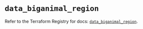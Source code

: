 # `data_biganimal_region`

Refer to the Terraform Registry for docs: [`data_biganimal_region`](https://registry.terraform.io/providers/enterprisedb/biganimal/3.1.1/docs/data-sources/region).
